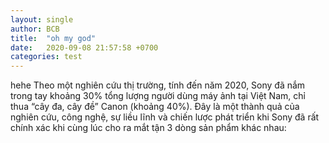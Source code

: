 ```yaml
---
layout: single
author: BCB
title:  "oh my god"
date:   2020-09-08 21:57:58 +0700
categories: test
---
```

hehe
Theo một nghiên cứu thị trường, tính đến năm 2020, Sony đã nắm trong tay khoảng 30% tổng lượng người dùng máy ảnh tại Việt Nam, chỉ thua “cây đa, cây đề” Canon (khoảng 40%). Đây là một thành quả của nghiên cứu, công nghệ, sự liều lĩnh và chiến lược phát triển khi Sony đã rất chính xác khi cùng lúc cho ra mắt tận 3 dòng sản phẩm khác nhau:
